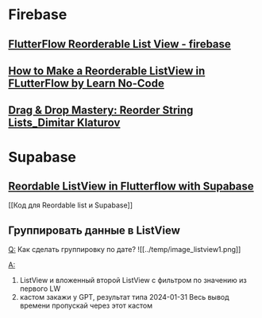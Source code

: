# Firebase
## [FlutterFlow Reorderable List View - firebase](https://www.youtube.com/watch?v=2Hm6jtU3504)

## [How to Make a Reorderable ListView in FLutterFlow by Learn No-Code](https://www.youtube.com/watch?v=rKYDwyG7MjY)

## [Drag & Drop Mastery: Reorder String Lists_Dimitar Klaturov](https://www.youtube.com/watch?v=K-Xbub484lA)

# Supabase
## [Reordable ListView in Flutterflow with Supabase](https://www.youtube.com/watch?v=EsMT-nMS9j4)


[[Код для Reordable list и Supabase]]


## Группировать данные в ListView
[Q:](https://t.me/flutterflow_rus/12427/31016) Как сделать группировку по дате?
![[../temp/image_listview1.png]]

[A:](https://t.me/flutterflow_rus/12427/31017) 
1. ListView и вложенный второй ListView с фильтром по значению из первого LW
2. кастом закажи у GPT, результат типа 2024-01-31
Весь вывод времени пропускай через этот кастом


